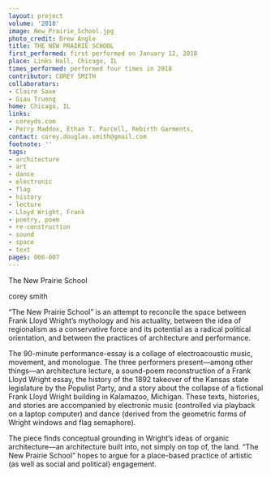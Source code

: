 ```yaml
---
layout: project
volume: '2018'
image: New_Prairie_School.jpg
photo_credit: Drew Angle
title: THE NEW PRAIRIE SCHOOL
first_performed: first performed on January 12, 2018
place: Links Hall, Chicago, IL
times_performed: performed four times in 2018
contributor: COREY SMITH
collaborators:
- Claire Saxe
- Giau Truong
home: Chicago, IL
links:
- coreyds.com
- Perry Maddox, Ethan T. Parcell, Rebirth Garments,
contact: corey.douglas.smith@gmail.com
footnote: ''
tags:
- architecture
- art
- dance
- electronic
- flag
- history
- lecture
- Lloyd Wright, Frank
- poetry, poem
- re-construction
- sound
- space
- text
pages: 006-007
---
```




The New Prairie School

corey smith

“The New Prairie School” is an attempt to reconcile the space between Frank Lloyd Wright’s mythology and his actuality, between the idea of regionalism as a conservative force and its potential as a radical political orientation, and between the practices of architecture and performance.

The 90-minute performance-essay is a collage of electroacoustic music, movement, and monologue. The three performers present—among other things—an architecture lecture, a sound-poem reconstruction of a Frank Lloyd Wright essay, the history of the 1892 takeover of the Kansas state legislature by the Populist Party, and a story about the collapse of a fictional Frank Lloyd Wright building in Kalamazoo, Michigan. These texts, histories, and stories are accompanied by electronic music (controlled via playback on a laptop computer) and dance (derived from the geometric forms of Wright windows and flag semaphore).

The piece finds conceptual grounding in Wright’s ideas of organic architecture—an architecture built into, not simply on top of, the land. “The New Prairie School” hopes to argue for a place-based practice of artistic (as well as social and political) engagement.
